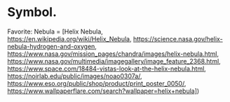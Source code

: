 # Symbol.
Favorite: Nebula = [Helix Nebula, https://en.wikipedia.org/wiki/Helix_Nebula, https://science.nasa.gov/helix-nebula-hydrogen-and-oxygen, https://www.nasa.gov/mission_pages/chandra/images/helix-nebula.html, https://www.nasa.gov/multimedia/imagegallery/image_feature_2368.html, https://www.space.com/18484-vistas-look-at-the-helix-nebula.html, https://noirlab.edu/public/images/noao0307a/, https://www.eso.org/public/shop/product/print_poster_0050/, https://www.wallpaperflare.com/search?wallpaper=helix+nebula])
